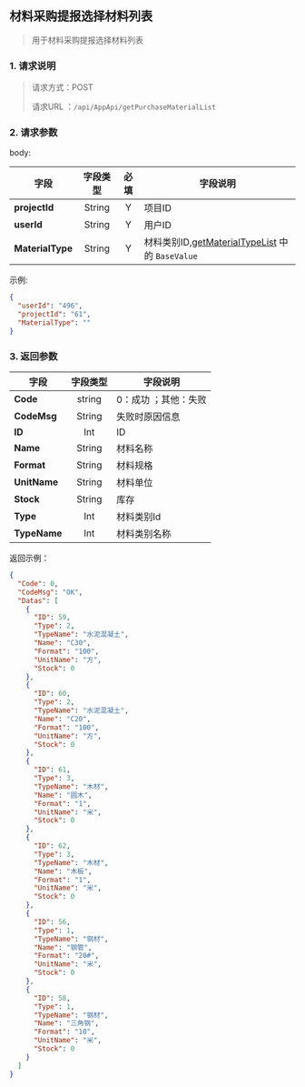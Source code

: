 ## 材料采购提报选择材料列表

> 用于材料采购提报选择材料列表

### 1. 请求说明

> 请求方式：POST
>
> 请求URL ：`/api/AppApi/getPurchaseMaterialList`

### 2. 请求参数

body:

| 字段             | 字段类型 | 必填 | 字段说明                                                     |
| ---------------- | :------: | :--: | ------------------------------------------------------------ |
| **projectId**    |  String  |  Y   | 项目ID                                                       |
| **userId**       |  String  |  Y   | 用户ID                                                       |
| **MaterialType** |  String  |  Y   | 材料类别ID,[getMaterialTypeList](getMaterialTypeList.md) 中的 `BaseValue` |

示例:

```json
{
  "userId": "496",
  "projectId": "61",
  "MaterialType": ""
}
```

### 3. 返回参数

| 字段         | 字段类型 | 字段说明             |
| ------------ | :------: | -------------------- |
| **Code**     |  string  | 0：成功 ；其他：失败 |
| **CodeMsg**  |  String  | 失败时原因信息       |
| **ID**       |   Int    | ID                   |
| **Name**     |  String  | 材料名称             |
| **Format**   |  String  | 材料规格             |
| **UnitName** |  String  | 材料单位             |
| **Stock**    |  String  | 库存                 |
| **Type**     |   Int    | 材料类别Id           |
| **TypeName** |   Int    | 材料类别名称         |



返回示例：

```json
{
  "Code": 0,
  "CodeMsg": "OK",
  "Datas": [
    {
      "ID": 59,
      "Type": 2,
      "TypeName": "水泥混凝土",
      "Name": "C30",
      "Format": "100",
      "UnitName": "方",
      "Stock": 0
    },
    {
      "ID": 60,
      "Type": 2,
      "TypeName": "水泥混凝土",
      "Name": "C20",
      "Format": "100",
      "UnitName": "方",
      "Stock": 0
    },
    {
      "ID": 61,
      "Type": 3,
      "TypeName": "木材",
      "Name": "圆木",
      "Format": "1",
      "UnitName": "米",
      "Stock": 0
    },
    {
      "ID": 62,
      "Type": 3,
      "TypeName": "木材",
      "Name": "木板",
      "Format": "1",
      "UnitName": "米",
      "Stock": 0
    },
    {
      "ID": 56,
      "Type": 1,
      "TypeName": "钢材",
      "Name": "钢管",
      "Format": "20#",
      "UnitName": "米",
      "Stock": 0
    },
    {
      "ID": 58,
      "Type": 1,
      "TypeName": "钢材",
      "Name": "三角钢",
      "Format": "10",
      "UnitName": "米",
      "Stock": 0
    }
  ]
}
```